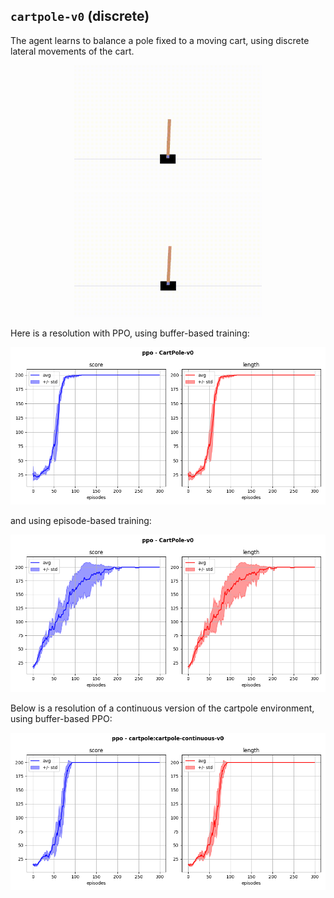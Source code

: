 ## `cartpole-v0` (discrete)

The agent learns to balance a pole fixed to a moving cart, using discrete lateral movements of the cart.

<p align="center">
  <img width="300" alt="" src="bad.gif">
  <img width="300" alt="" src="good.gif">
</p>

Here is a resolution with PPO, using buffer-based training:

<p align="center">
  <img width="700" alt="" src="ppo_buffer.png">
</p>

and using episode-based training:

<p align="center">
  <img width="700" alt="" src="ppo_episode.png">
</p>

Below is a resolution of a continuous version of the cartpole environment, using buffer-based PPO:

<p align="center">
  <img width="700" alt="" src="ppo_buffer_continuous.png">
</p>
